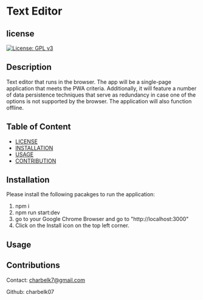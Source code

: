 # Text Editor

## license

[![License: GPL v3](https://img.shields.io/badge/License-GPLv3-blue.svg)](https://www.gnu.org/licenses/gpl-3.0)

## Description

Text editor that runs in the browser. The app will be a single-page application that meets the PWA criteria. Additionally, it will feature a number of data persistence techniques that serve as redundancy in case one of the options is not supported by the browser. The application will also function offline.

## Table of Content

- [LICENSE](#license)
- [INSTALLATION](#installation)
- [USAGE](#usage)
- [CONTRIBUTION](#contribution)

## Installation

Please install the following pacakges to run the application:

1. npm i
2. npm run start:dev
3. go to your Google Chrome Browser and go to "http://localhost:3000"
4. Click on the Install icon on the top left corner.

## Usage

## Contributions

Contact: charbelk7@gmail.com

Github: charbelk07
